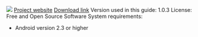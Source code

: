 ![](https://securityinabox.org/sites/securityinabox.org/files/media/tool/logo/redphone-logo-hr.png)
[Project website](https://whispersystems.org/)
[Download link](https://play.google.com/store/apps/details?id=org.thoughtcrime.redphone)
Version used in this guide: 1.0.3
License: Free and Open Source Software
System requirements:
* Android version 2.3 or higher
